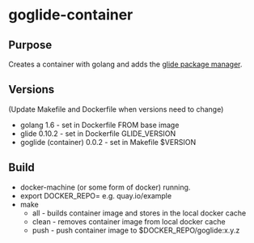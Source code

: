 # goglide-container

## Purpose
Creates a container with golang and adds the [glide package manager](https://github.com/Masterminds/glide).


## Versions
(Update Makefile and Dockerfile when versions need to change)

* golang 1.6 - set in Dockerfile FROM base image
* glide 0.10.2 - set in Dockerfile GLIDE_VERSION
* goglide (container) 0.0.2 - set in Makefile $VERSION

## Build
* docker-machine (or some form of docker) running.
* export DOCKER_REPO=<your target docker repo> e.g. quay.io/example
* make 
	* all - builds container image and stores in the local docker cache
	* clean - removes container image from local docker cache
	* push - push container image to $DOCKER_REPO/goglide:x.y.z
	
